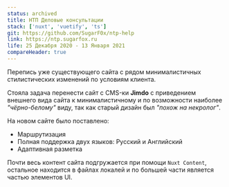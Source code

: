 ```yaml
---
status: archived
title: НТП Деловые консультации
stack: ['nuxt', 'vuetify', 'ts']
git: https://github.com/SugarF0x/ntp-help
link: https://ntp.sugarfox.ru
life: 25 Декабря 2020 - 13 Января 2021
compareHeader: true
---
```

Перепись уже существующего сайта с рядом минималистичных стилистических изменений по условиям клиента.
<!--more-->
Стояла задача перенести сайт с CMS-ки **Jimdo** с приведением внешнего вида сайта к минималистичному
и по возможности наиболее _"чёрно-белому"_ виду, так как старый дизайн был _"похож на некролог"_.

На новом сайте было поставлено:

* Маршрутизация
* Полная поддержка двух языков: Русский и Английский
* Адаптивная разметка

Почти весь контент сайта подгружается при помощи `Nuxt Content`, остальное находится в файлах локалей и по большей части
является частью элементов UI.
